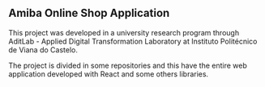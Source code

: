 ## Amiba Online Shop Application

This project was developed in a university research program through AditLab - Applied Digital Transformation Laboratory at Instituto Politécnico de Viana do Castelo.

The project is divided in some repositories and this have the entire web application developed with React and some others libraries.


